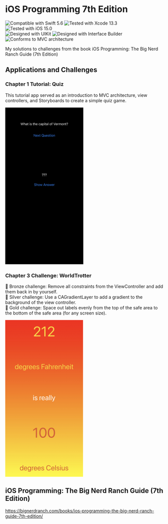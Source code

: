 # iOS Programming 7th Edition
![Compatible with Swift 5.6][swift-version]
![Tested with Xcode 13.3][xcode-version]
![Tested with iOS 15.0][ios-version]
<br />
![Designed with UIKit][uikit]
![Designed with Interface Builder][IB]
![Conforms to MVC architecture][mvc]

My solutions to challenges from the book iOS Programming: The Big Nerd Ranch Guide (7th Edition)

## Applications and Challenges

### Chapter 1 Tutorial: Quiz

This tutorial app served as an introduction to MVC architecture, view controllers, and Storyboards to create a simple quiz game.

<img src="Tutorial Code/Quiz/preview.jpeg" height="500">

### Chapter 3 Challenge: WorldTrotter

🥉 Bronze challenge: Remove all constraints from the ViewController and add them back in by yourself. <br />
🥈 Silver challenge: Use a CAGradientLayer to add a gradient to the background of the view controller. <br />
🥇 Gold challenge: Space out labels evenly from the top of the safe area to the bottom of the safe area (for any screen size).

<img src="Chapter 3 Challenge/preview.jpeg" height="500">

## iOS Programming: The Big Nerd Ranch Guide (7th Edition)
https://bignerdranch.com/books/ios-programming-the-big-nerd-ranch-guide-7th-edition/

[swift-version]: https://img.shields.io/badge/Swift-5.6-green.svg
[xcode-version]: https://img.shields.io/badge/Xcode-13.3-green.svg
[ios-version]: https://img.shields.io/badge/iOS-15.0-green.svg
[uikit]: https://img.shields.io/badge/UIKit-%20-informational
[IB]: https://img.shields.io/badge/Interface%20Builder-%20-informational
[mvc]: https://img.shields.io/badge/MVC-%20-lightgrey
